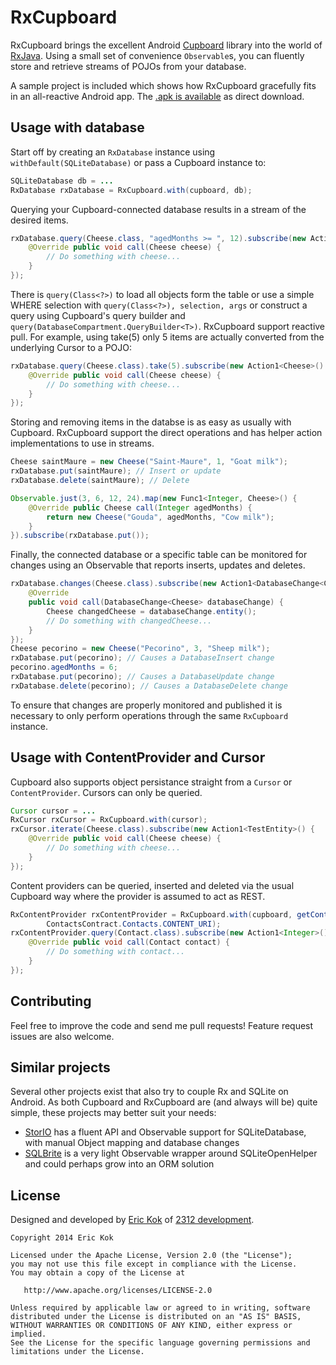 RxCupboard
============
RxCupboard brings the excellent Android [Cupboard](https://bitbucket.org/qbusict/cupboard) library into the world of [RxJava](https://github.com/ReactiveX/RxJava). Using a small set of convenience `Observable`s, you can fluently store and retrieve streams of POJOs from your database.

A sample project is included which shows how RxCupboard gracefully fits in an all-reactive Android app. The [.apk is available]() as direct download.

Usage with database
-------------------
Start off by creating an `RxDatabase` instance using `withDefault(SQLiteDatabase)` or pass a Cupboard instance to:
```java
SQLiteDatabase db = ...
RxDatabase rxDatabase = RxCupboard.with(cupboard, db);
```

Querying your Cupboard-connected database results in a stream of the desired items.

```java
rxDatabase.query(Cheese.class, "agedMonths >= ", 12).subscribe(new Action1<Cheese>() {
    @Override public void call(Cheese cheese) {
        // Do something with cheese...
    }
});
```

There is `query(Class<?>)` to load all objects form the table or use a simple WHERE selection with `query(Class<?>), selection, args` or construct a query using Cupboard's query builder and `query(DatabaseCompartment.QueryBuilder<T>)`. RxCupboard support reactive pull. For example, using take(5) only 5 items are actually converted from the underlying Cursor to a POJO:

```java
rxDatabase.query(Cheese.class).take(5).subscribe(new Action1<Cheese>() {
    @Override public void call(Cheese cheese) {
        // Do something with cheese...
    }
});
```

Storing and removing items in the databse is as easy as usually with Cupboard. RxCupboard support the direct operations and has helper action implementations to use in streams.

```java
Cheese saintMaure = new Cheese("Saint-Maure", 1, "Goat milk");
rxDatabase.put(saintMaure); // Insert or update
rxDatabase.delete(saintMaure); // Delete

Observable.just(3, 6, 12, 24).map(new Func1<Integer, Cheese>() {
    @Override public Cheese call(Integer agedMonths) {
        return new Cheese("Gouda", agedMonths, "Cow milk");
    }
}).subscribe(rxDatabase.put());
```

Finally, the connected database or a specific table can be monitored for changes using an Observable that reports inserts, updates and deletes.
```java
rxDatabase.changes(Cheese.class).subscribe(new Action1<DatabaseChange<Cheese>>() {
    @Override
    public void call(DatabaseChange<Cheese> databaseChange) {
        Cheese changedCheese = databaseChange.entity();
        // Do something with changedCheese...
    }
});
Cheese pecorino = new Cheese("Pecorino", 3, "Sheep milk");
rxDatabase.put(pecorino); // Causes a DatabaseInsert change
pecorino.agedMonths = 6;
rxDatabase.put(pecorino); // Causes a DatabaseUpdate change
rxDatabase.delete(pecorino); // Causes a DatabaseDelete change
```
To ensure that changes are properly monitored and published it is necessary to only perform operations through the same `RxCupboard` instance.


Usage with ContentProvider and Cursor
-------------------------------------
Cupboard also supports object persistance straight from a `Cursor` or `ContentProvider`. Cursors can only be queried.
```java
Cursor cursor = ...
RxCursor rxCursor = RxCupboard.with(cursor);
rxCursor.iterate(Cheese.class).subscribe(new Action1<TestEntity>() {
	@Override public void call(Cheese cheese) {
        // Do something with cheese...
    }
});
```

Content providers can be queried, inserted and deleted via the usual Cupboard way where the provider is assumed to act as REST.
```java
RxContentProvider rxContentProvider = RxCupboard.with(cupboard, getContext(),
        ContactsContract.Contacts.CONTENT_URI);
rxContentProvider.query(Contact.class).subscribe(new Action1<Integer>() {
	@Override public void call(Contact contact) {
		// Do something with contact...
	}
});
```

Contributing
------------
Feel free to improve the code and send me pull requests! Feature request issues are also welcome.

Similar projects
----------------

Several other projects exist that also try to couple Rx and SQLite on Android. As both Cupboard and RxCupboard are (and always will be) quite simple, these projects may better suit your needs:

- [StorIO](https://github.com/pushtorefresh/storio) has a fluent API and Observable support for SQLiteDatabase, with manual Object mapping and database changes
- [SQLBrite](https://github.com/square/sqlbrite) is a very light Observable wrapper around SQLiteOpenHelper and could perhaps grow into an ORM solution

License
-------
Designed and developed by [Eric Kok](mailto:eric@2312.nl) of [2312 development](http://2312.nl).

    Copyright 2014 Eric Kok
    
    Licensed under the Apache License, Version 2.0 (the "License");
    you may not use this file except in compliance with the License.
    You may obtain a copy of the License at
    
       http://www.apache.org/licenses/LICENSE-2.0
    
    Unless required by applicable law or agreed to in writing, software
    distributed under the License is distributed on an "AS IS" BASIS,
    WITHOUT WARRANTIES OR CONDITIONS OF ANY KIND, either express or implied.
    See the License for the specific language governing permissions and
    limitations under the License.
